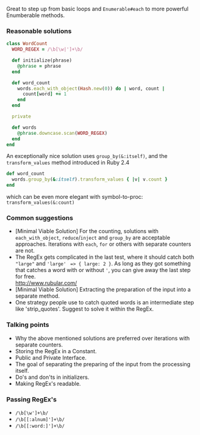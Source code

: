 Great to step up from basic loops and `Enumerable#each` to more powerful Enumberable methods. 

### Reasonable solutions
```ruby
class WordCount
  WORD_REGEX = /\b[\w|']+\b/

  def initialize(phrase)
    @phrase = phrase
  end

  def word_count
    words.each_with_object(Hash.new(0)) do | word, count |
      count[word] += 1
    end
  end

  private

  def words
    @phrase.downcase.scan(WORD_REGEX)
  end
end

```

An exceptionally nice solution uses `group_by(&:itself)`, and the `transform_values` method introduced in Ruby 2.4

```ruby
def word_count
  words.group_by(&:itself).transform_values { |v| v.count }  
end

```
which can be even more elegant with symbol-to-proc: `transform_values(&:count)` 



### Common suggestions 
- [Minimal Viable Solution] For the counting, solutions with `each_with_object`, `reduce`/`inject` and `group_by` are acceptable approaches. 
Iterations with `each`, `for` or others with separate counters are not.
- The RegEx gets complicated in the last test, where it should catch both `"large"` and `'large'` ` => { large: 2 }`. 
As long as they got something that catches a word with or without `'`, you can give away the last step for free.  
http://www.rubular.com/ 
- [Minimal Viable Solution] Extracting the preparation of the input into a separate method.
- One strategy people use to catch quoted words is an intermediate step like 'strip_quotes'. 
Suggest to solve it within the RegEx. 

### Talking points
- Why the above mentioned solutions are preferred over iterations with separate counters.
- Storing the RegEx in a Constant.
- Public and Private Interface.
- The goal of separating the preparing of the input from the processing itself.
- Do's and don'ts in initializers.  
- Making RegEx's readable.

### Passing RegEx's
- `/\b[\w']+\b/`
- `/\b[[:alnum]']+\b/`
- `/\b[[:word:]']+\b/`


